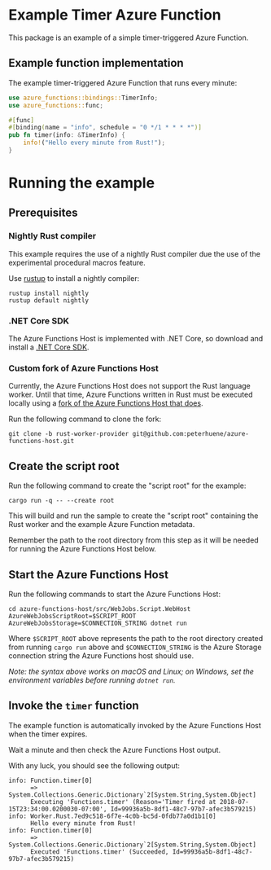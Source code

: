 # Example Timer Azure Function

This package is an example of a simple timer-triggered Azure Function.

## Example function implementation

The example timer-triggered Azure Function that runs every minute:

```rust
use azure_functions::bindings::TimerInfo;
use azure_functions::func;

#[func]
#[binding(name = "info", schedule = "0 */1 * * * *")]
pub fn timer(info: &TimerInfo) {
    info!("Hello every minute from Rust!");
}
```

# Running the example

## Prerequisites

### Nightly Rust compiler

This example requires the use of a nightly Rust compiler due the use of the experimental procedural macros feature.

Use [rustup](https://github.com/rust-lang-nursery/rustup.rs) to install a nightly compiler:

```
rustup install nightly
rustup default nightly
```

### .NET Core SDK

The Azure Functions Host is implemented with .NET Core, so download and install a [.NET Core SDK](https://www.microsoft.com/net/download).

### Custom fork of Azure Functions Host

Currently, the Azure Functions Host does not support the Rust language worker.  Until that time, Azure Functions written in Rust must be executed locally using a [fork of the Azure Functions Host that does](https://github.com/peterhuene/azure-functions-host/tree/rust-worker-provider).

Run the following command to clone the fork:

```
git clone -b rust-worker-provider git@github.com:peterhuene/azure-functions-host.git
```

## Create the script root

Run the following command to create the "script root" for the example:

```
cargo run -q -- --create root
```

This will build and run the sample to create the "script root" containing the Rust worker and the example Azure Function metadata.

Remember the path to the root directory from this step as it will be needed for running the Azure Functions Host below.

## Start the Azure Functions Host

Run the following commands to start the Azure Functions Host:

```
cd azure-functions-host/src/WebJobs.Script.WebHost
AzureWebJobsScriptRoot=$SCRIPT_ROOT AzureWebJobsStorage=$CONNECTION_STRING dotnet run
```

Where `$SCRIPT_ROOT` above represents the path to the root directory created from running `cargo run` above and `$CONNECTION_STRING` is the Azure Storage connection string the Azure Functions host should use.

_Note: the syntax above works on macOS and Linux; on Windows, set the environment variables before running `dotnet run`._

## Invoke the `timer` function

The example function is automatically invoked by the Azure Functions Host when the timer expires.

Wait a minute and then check the Azure Functions Host output.

With any luck, you should see the following output:

```
info: Function.timer[0]
      => System.Collections.Generic.Dictionary`2[System.String,System.Object]
      Executing 'Functions.timer' (Reason='Timer fired at 2018-07-15T23:34:00.0200030-07:00', Id=99936a5b-8df1-48c7-97b7-afec3b579215)
info: Worker.Rust.7ed9c518-6f7e-4c0b-bc5d-0fdb77a0d1b1[0]
      Hello every minute from Rust!
info: Function.timer[0]
      => System.Collections.Generic.Dictionary`2[System.String,System.Object]
      Executed 'Functions.timer' (Succeeded, Id=99936a5b-8df1-48c7-97b7-afec3b579215)
```
